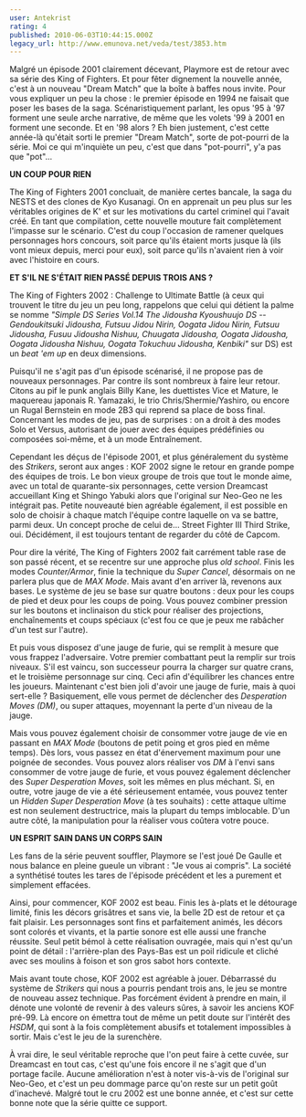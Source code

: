 ```yaml
---
user: Antekrist
rating: 4
published: 2010-06-03T10:44:15.000Z
legacy_url: http://www.emunova.net/veda/test/3853.htm
---
```

Malgré un épisode 2001 clairement décevant, Playmore est de retour avec sa série des King of Fighters. Et pour fêter dignement la nouvelle année, c'est à un nouveau "Dream Match" que la boîte à baffes nous invite. Pour vous expliquer un peu la chose : le premier épisode en 1994 ne faisait que poser les bases de la saga. Scénaristiquement parlant, les opus '95 à '97 forment une seule arche narrative, de même que les volets '99 à 2001 en forment une seconde. Et en '98 alors ? Eh bien justement, c'est cette année-là qu'était sorti le premier "Dream Match", sorte de pot-pourri de la série. Moi ce qui m'inquiète un peu, c'est que dans "pot-pourri", y'a pas que "pot"...  

  

**UN COUP POUR RIEN**  

The King of Fighters 2001 concluait, de manière certes bancale, la saga du NESTS et des clones de Kyo Kusanagi. On en apprenait un peu plus sur les véritables origines de K' et sur les motivations du cartel criminel qui l'avait créé. En tant que compilation, cette nouvelle mouture fait complètement l'impasse sur le scénario. C'est du coup l'occasion de ramener quelques personnages hors concours, soit parce qu'ils étaient morts jusque là (ils vont mieux depuis, merci pour eux), soit parce qu'ils n'avaient rien à voir avec l'histoire en cours.  

  

**ET S'IL NE S'ÉTAIT RIEN PASSÉ DEPUIS TROIS ANS ?**  

The King of Fighters 2002 : Challenge to Ultimate Battle (à ceux qui trouvent le titre du jeu un peu long, rappelons que celui qui détient la palme se nomme _"Simple DS Series Vol.14 The Jidousha Kyoushuujo DS -- Gendoukitsuki Jidousha, Futsuu Jidou Nirin, Oogata Jidou Nirin, Futsuu Jidousha, Fusuu Jidousha Nishuu, Chuugata Jidousha, Oogata Jidousha, Oogata Jidousha Nishuu, Oogata Tokuchuu Jidousha, Kenbiki"_ sur DS) est un _beat 'em up_ en deux dimensions.  

Puisqu'il ne s'agit pas d'un épisode scénarisé, il ne propose pas de nouveaux personnages. Par contre ils sont nombreux à faire leur retour. Citons au pif le punk anglais Billy Kane, les duettistes Vice et Mature, le maquereau japonais R. Yamazaki, le trio Chris/Shermie/Yashiro, ou encore un Rugal Bernstein en mode 2B3 qui reprend sa place de boss final. Concernant les modes de jeu, pas de surprises : on a droit à des modes Solo et Versus, autorisant de jouer avec des équipes prédéfinies ou composées soi-même, et à un mode Entraînement.  

Cependant les déçus de l'épisode 2001, et plus généralement du système des _Strikers_, seront aux anges : KOF 2002 signe le retour en grande pompe des équipes de trois. Le bon vieux groupe de trois que tout le monde aime, avec un total de quarante-six personnages, cette version Dreamcast accueillant King et Shingo Yabuki alors que l'original sur Neo-Geo ne les intégrait pas. Petite nouveauté bien agréable également, il est possible en solo de choisir à chaque match l'équipe contre laquelle on va se battre, parmi deux. Un concept proche de celui de... Street Fighter III Third Strike, oui. Décidément, il est toujours tentant de regarder du côté de Capcom.  

Pour dire la vérité, The King of Fighters 2002 fait carrément table rase de son passé récent, et se recentre sur une approche plus _old school_. Finis les modes _Counter/Armor_, finie la technique du _Super Cancel_, désormais on ne parlera plus que de _MAX Mode_. Mais avant d'en arriver là, revenons aux bases. Le système de jeu se base sur quatre boutons : deux pour les coups de pied et deux pour les coups de poing. Vous pouvez combiner pression sur les boutons et inclinaison du stick pour réaliser des projections, enchaînements et coups spéciaux (c'est fou ce que je peux me rabâcher d'un test sur l'autre).  

Et puis vous disposez d'une jauge de furie, qui se remplit à mesure que vous frappez l'adversaire. Votre premier combattant peut la remplir sur trois niveaux. S'il est vaincu, son successeur pourra la charger sur quatre crans, et le troisième personnage sur cinq. Ceci afin d'équilibrer les chances entre les joueurs. Maintenant c'est bien joli d'avoir une jauge de furie, mais à quoi sert-elle ? Basiquement, elle vous permet de déclencher des _Desperation Moves (DM)_, ou super attaques, moyennant la perte d'un niveau de la jauge.  

Mais vous pouvez également choisir de consommer votre jauge de vie en passant en _MAX Mode_ (boutons de petit poing et gros pied en même temps). Dès lors, vous passez en état d'énervement maximum pour une poignée de secondes. Vous pouvez alors réaliser vos _DM_ à l'envi sans consommer de votre jauge de furie, et vous pouvez également déclencher des _Super Desperation Moves_, soit les mêmes en plus méchant. Si, en outre, votre jauge de vie a été sérieusement entamée, vous pouvez tenter un _Hidden Super Desperation Move_ (à tes souhaits) : cette attaque ultime est non seulement destructrice, mais la plupart du temps imblocable. D'un autre côté, la manipulation pour la réaliser vous coûtera votre pouce.  

  

**UN ESPRIT SAIN DANS UN CORPS SAIN**  

Les fans de la série peuvent souffler, Playmore se l'est joué De Gaulle et nous balance en pleine gueule un vibrant : "Je vous ai compris". La société a synthétisé toutes les tares de l'épisode précédent et les a purement et simplement effacées.  

Ainsi, pour commencer, KOF 2002 est beau. Finis les à-plats et le détourage limité, finis les décors grisâtres et sans vie, la belle 2D est de retour et ça fait plaisir. Les personnages sont fins et parfaitement animés, les décors sont colorés et vivants, et la partie sonore est elle aussi une franche réussite. Seul petit bémol à cette réalisation ouvragée, mais qui n'est qu'un point de détail : l'arrière-plan des Pays-Bas est un poil ridicule et cliché avec ses moulins à foison et son gros sabot hors contexte.  

Mais avant toute chose, KOF 2002 est agréable à jouer. Débarrassé du système de _Strikers_ qui nous a pourris pendant trois ans, le jeu se montre de nouveau assez technique. Pas forcément évident à prendre en main, il dénote une volonté de revenir à des valeurs sûres, à savoir les anciens KOF pré-99\. Là encore on émettra tout de même un petit doute sur l'intérêt des _HSDM_, qui sont à la fois complètement abusifs et totalement impossibles à sortir. Mais c'est le jeu de la surenchère.  

À vrai dire, le seul véritable reproche que l'on peut faire à cette cuvée, sur Dreamcast en tout cas, c'est qu'une fois encore il ne s'agit que d'un portage facile. Aucune amélioration n'est à noter vis-à-vis de l'original sur Neo-Geo, et c'est un peu dommage parce qu'on reste sur un petit goût d'inachevé. Malgré tout le cru 2002 est une bonne année, et c'est sur cette bonne note que la série quitte ce support.